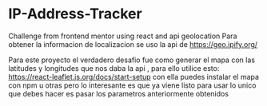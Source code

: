 # IP-Address-Tracker
Challenge from frontend mentor using react and api geolocation
Para obtener la informacion de localizacion se uso la api de 
https://geo.ipify.org/

Para este proyecto el verdadero desafio fue como generar el mapa con las latitudes y longitudes que nos daba la api , para ello utilice esto:
https://react-leaflet.js.org/docs/start-setup
con ella puedes instalar el mapa con npm u otras pero lo interesante es que ya viene listo para usar lo unico que debes hacer es pasar los parametros 
anteriormente obtenidos
